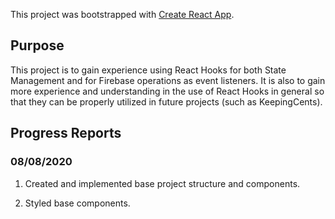 This project was bootstrapped with [Create React App](https://github.com/facebook/create-react-app).

## Purpose

This project is to gain experience using React Hooks for both State Management and for Firebase operations as
event listeners. It is also to gain more experience and understanding in the use of React Hooks in general so
that they can be properly utilized in future projects (such as KeepingCents).

## Progress Reports

### 08/08/2020

1. Created and implemented base project structure and components.

2. Styled base components.

